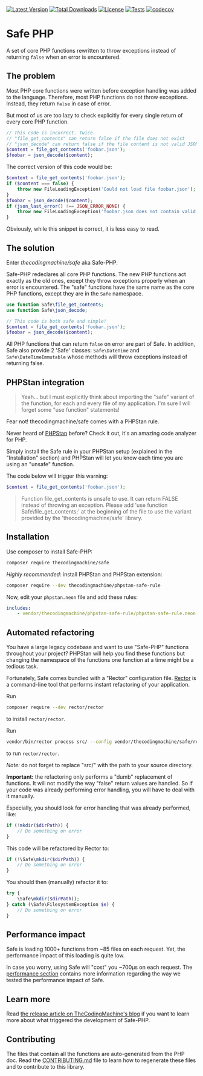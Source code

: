 [![Latest Version](https://poser.pugx.org/thecodingmachine/safe/v/stable.svg)](https://packagist.org/packages/thecodingmachine/safe)
[![Total Downloads](https://poser.pugx.org/thecodingmachine/safe/downloads.svg)](https://packagist.org/packages/thecodingmachine/safe)
[![License](https://poser.pugx.org/thecodingmachine/safe/license.svg)](https://packagist.org/packages/thecodingmachine/safe)
[![Tests](https://github.com/thecodingmachine/safe/workflows/Tests/badge.svg)](https://github.com/thecodingmachine/safe/actions)
[![codecov](https://codecov.io/gh/thecodingmachine/safe/branch/master/graph/badge.svg)](https://codecov.io/gh/thecodingmachine/safe)

Safe PHP
========

A set of core PHP functions rewritten to throw exceptions instead of returning `false` when an error is encountered.

## The problem

Most PHP core functions were written before exception handling was added to the language. Therefore, most PHP functions
do not throw exceptions. Instead, they return `false` in case of error.

But most of us are too lazy to check explicitly for every single return of every core PHP function.

```php
// This code is incorrect. Twice.
// "file_get_contents" can return false if the file does not exist
// "json_decode" can return false if the file content is not valid JSON
$content = file_get_contents('foobar.json');
$foobar = json_decode($content);
```

The correct version of this code would be:

```php
$content = file_get_contents('foobar.json');
if ($content === false) {
    throw new FileLoadingException('Could not load file foobar.json');
}
$foobar = json_decode($content);
if (json_last_error() !== JSON_ERROR_NONE) {
    throw new FileLoadingException('foobar.json does not contain valid JSON: '.json_last_error_msg());
}
```

Obviously, while this snippet is correct, it is less easy to read.

## The solution

Enter *thecodingmachine/safe* aka Safe-PHP.

Safe-PHP redeclares all core PHP functions. The new PHP functions act exactly as the old ones, except they
throw exceptions properly when an error is encountered. The "safe" functions have the same name as the core PHP
functions, except they are in the `Safe` namespace.

```php
use function Safe\file_get_contents;
use function Safe\json_decode;

// This code is both safe and simple!
$content = file_get_contents('foobar.json');
$foobar = json_decode($content);
```

All PHP functions that can return `false` on error are part of Safe.
In addition, Safe also provide 2 'Safe' classes: `Safe\DateTime` and `Safe\DateTimeImmutable` whose methods will throw exceptions instead of returning false.

## PHPStan integration

> Yeah... but I must explicitly think about importing the "safe" variant of the function, for each and every file of my application.
> I'm sure I will forget some "use function" statements!

Fear not! thecodingmachine/safe comes with a PHPStan rule.

Never heard of [PHPStan](https://github.com/phpstan/phpstan) before?
Check it out, it's an amazing code analyzer for PHP.

Simply install the Safe rule in your PHPStan setup (explained in the "Installation" section) and PHPStan will let you know each time you are using an "unsafe" function.

The code below will trigger this warning:

```php
$content = file_get_contents('foobar.json');
```

> Function file_get_contents is unsafe to use. It can return FALSE instead of throwing an exception. Please add 'use function Safe\\file_get_contents;' at the beginning of the file to use the variant provided by the 'thecodingmachine/safe' library.

## Installation

Use composer to install Safe-PHP:

```bash
composer require thecodingmachine/safe
```

*Highly recommended*: install PHPStan and PHPStan extension:

```bash
composer require --dev thecodingmachine/phpstan-safe-rule
```

Now, edit your `phpstan.neon` file and add these rules:

```yml
includes:
    - vendor/thecodingmachine/phpstan-safe-rule/phpstan-safe-rule.neon
```

## Automated refactoring

You have a large legacy codebase and want to use "Safe-PHP" functions throughout your project? PHPStan will help you
find these functions but changing the namespace of the functions one function at a time might be a tedious task.

Fortunately, Safe comes bundled with a "Rector" configuration file. [Rector](https://github.com/rectorphp/rector) is a command-line
tool that performs instant refactoring of your application.

Run

```bash
composer require --dev rector/rector
```

to install `rector/rector`.

Run

```bash
vendor/bin/rector process src/ --config vendor/thecodingmachine/safe/rector-migrate.php
```

to run `rector/rector`.

*Note:* do not forget to replace "src/" with the path to your source directory.

**Important:** the refactoring only performs a "dumb" replacement of functions. It will not modify the way
"false" return values are handled. So if your code was already performing error handling, you will have to deal
with it manually.

Especially, you should look for error handling that was already performed, like:

```php
if (!mkdir($dirPath)) {
    // Do something on error
}
```

This code will be refactored by Rector to:

```php
if (!\Safe\mkdir($dirPath)) {
    // Do something on error
}
```

You should then (manually) refactor it to:

```php
try {
    \Safe\mkdir($dirPath));
} catch (\Safe\FilesystemException $e) {
    // Do something on error
}
```

## Performance impact

Safe is loading 1000+ functions from ~85 files on each request. Yet, the performance impact of this loading is quite low.

In case you worry, using Safe will "cost" you ~700µs on each request. The [performance section](performance/README.md)
contains more information regarding the way we tested the performance impact of Safe.

## Learn more

Read [the release article on TheCodingMachine's blog](https://thecodingmachine.io/introducing-safe-php) if you want to
learn more about what triggered the development of Safe-PHP.

## Contributing

The files that contain all the functions are auto-generated from the PHP doc.
Read the [CONTRIBUTING.md](CONTRIBUTING.md) file to learn how to regenerate these files and to contribute to this library.
